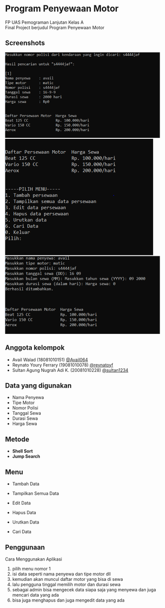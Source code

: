 # Program Penyewaan Motor

FP UAS Pemograman Lanjutan Kelas A
<br/>Final Project berjudul Program Penyewaan Motor

## Screenshots

![App Screenshot](https://raw.githubusercontent.com/Avail064/pemograman-rental-motor/main/SS%20Program/fp%20pemlan%20cari%20data.PNG)
![App Screenshot](https://raw.githubusercontent.com/Avail064/pemograman-rental-motor/main/SS%20Program/fp%20pemlan%20menu%20utama.PNG)
![App Screenshot](https://raw.githubusercontent.com/Avail064/pemograman-rental-motor/main/SS%20Program/fp%20pemlan%20pilihan%201.PNG)

## Anggota kelompok

- Avail Walad (18081010151) [@Avail064](https://www.github.com/Avail064)
- Reynato Youry Ferrary (19081010078) [@reynatoyf](https://www.github.com/reynatoyf)
- Sultan Agung Nugrah Adi K. (20081010228) [@sultan1234](https://www.github.com/sultan1234)

## Data yang digunakan

- Nama Penyewa
- Tipe Motor
- Nomor Polisi
- Tanggal Sewa
- Durasi Sewa
- Harga Sewa

## Metode

- **Shell Sort**
- **Jump Search**

## Menu

- Tambah Data

- Tampilkan Semua Data

- Edit Data

- Hapus Data

- Urutkan Data

- Cari Data

## Penggunaan

Cara Menggunakan Aplikasi

1. pilih menu nomor 1
2. isi data seperti nama penyewa dan tipe motor dll
3. kemudian akan muncul daftar motor yang bisa di sewa
4. lalu pengguna tinggal memilih motor dan durasi sewa
5. sebagai admin bisa mengecek data siapa saja yang menyewa dan juga mencari data yang ada
6. bisa juga menghapus dan juga mengedit data yang ada
